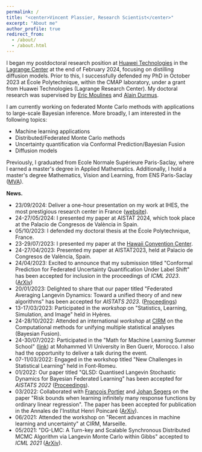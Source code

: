 ```yaml
---
permalink: /
title: "<center>Vincent Plassier, Research Scientist</center>"
excerpt: "About me"
author_profile: true
redirect_from: 
  - /about/
  - /about.html
---
```


I began my postdoctoral research position at [Huawei Technologies](https://www.huawei.com/fr/) in the [Lagrange Center](https://www.huawei.com/fr/news/fr/2020/centre-lagrange) at the end of February 2024, focusing on distilling diffusion models. Prior to this, I successfully defended my PhD in October 2023 at École Polytechnique, within the CMAP laboratory, under a grant from Huawei Technologies (Lagrange Research Center). My doctoral research was supervised by [Eric Moulines](https://fr.wikipedia.org/wiki/%C3%89ric_Moulines) and [Alain Durmus](https://alain.perso.math.cnrs.fr/).

I am currently working on federated Monte Carlo methods with applications to large-scale Bayesian inference. More broadly, I am interested in the following topics:
- Machine learning applications
- Distributed/Federated Monte Carlo methods
- Uncertainty quantification via Conformal Prediction/Bayesian Fusion
- Diffusion models

Previously, I graduated from Ecole Normale Supérieure Paris-Saclay, where I earned a master's degree in Applied Mathematics. Additionally, I hold a master's degree Mathematics, Vision and Learning, from ENS Paris-Saclay ([MVA](https://www.master-mva.com/)).

**News.**
- 23/09/2024: Deliver a one-hour presentation on my work at IHES, the most prestigious research center in France ([website](https://www.ihes.fr/)).
- 24-27/05/2024: I presented my paper at AISTAT 2024, which took place at the Palacio de Congresos de València in Spain.
- 05/10/2023: I defended my doctoral thesis at the École Polytechnique, France.
- 23-29/07/2023: I presented my paper at the [Hawaii Convention Center](https://www.google.de/maps/place/Hawaii+Convention+Center/@21.2788975,-157.8322595,13z/data=!4m6!3m5!1s0x7c006de5aaaaaaab:0xbf852970ed70bc17!8m2!3d21.2896943!4d-157.8358919!16zL20vMDM0YnBm?entry=ttu).
- 24-27/04/2023: Presented my paper at AISTAT2023, held at Palacio de Congresos de València, Spain.
- 24/04/2023: Excited to announce that my submission titled "Conformal Prediction for Federated Uncertainty Quantification Under Label Shift" has been accepted for inclusion in the proceedings of *ICML 2023*. ([ArXiv](https://arxiv.org/pdf/2306.05131.pdf))
- 20/01/2023: Delighted to share that our paper titled "Federated Averaging Langevin Dynamics: Toward a unified theory of and new algorithms" has been accepted for *AISTATS 2023*. ([Proceedings](https://proceedings.mlr.press/v206/plassier23a/plassier23a.pdf))
- 13-17/03/2023: Participated in the *workshop* on "Statistics, Learning, Simulation, and Image" held in Hyères.
- 24-28/10/2022: Attended an international *workshop* at [CIRM](https://conferences.cirm-math.fr/2635.html) on the Computational methods for unifying multiple statistical analyses (Bayesian Fusion).
- 24-30/07/2022: Participated in the "Math for Machine Learning Summer School" ([link](https://www.emines-ingenieur.org/en/education/summer-school)) at Mohammed VI University in Ben Guerir, Morocco. I also had the opportunity to deliver a talk during the event.
- 07-11/03/2022: Engaged in the workshop titled "New Challenges in Statistical Learning" held in Font-Romeu.
- 01/2022: Our paper titled "QLSD: Quantised Langevin Stochastic Dynamics for Bayesian Federated Learning" has been accepted for *AISTATS 2022* ([Proceedings](https://proceedings.mlr.press/v151/vono22a)).
- 03/2022: Collaborated with  [François Portier](https://sites.google.com/site/fportierwebpage/) and [Johan Segers](https://perso.uclouvain.be/johan.segers/) on the paper "Risk bounds when learning infinitely many response functions by ordinary linear regression". The paper has been accepted for publication in the Annales de l'Institut Henri Poincaré ([ArXiv](https://arxiv.org/abs/2006.09223)).
- 06/2021: Attended the workshop on "Recent advances in machine learning and uncertainty" at CIRM, Marseille.
- 05/2021: "DG-LMC: A Turn-key and Scalable Synchronous Distributed MCMC Algorithm via Langevin Monte Carlo within Gibbs" accepted to *ICML 2021* ([ArXiv](https://arxiv.org/abs/2106.06300)).
